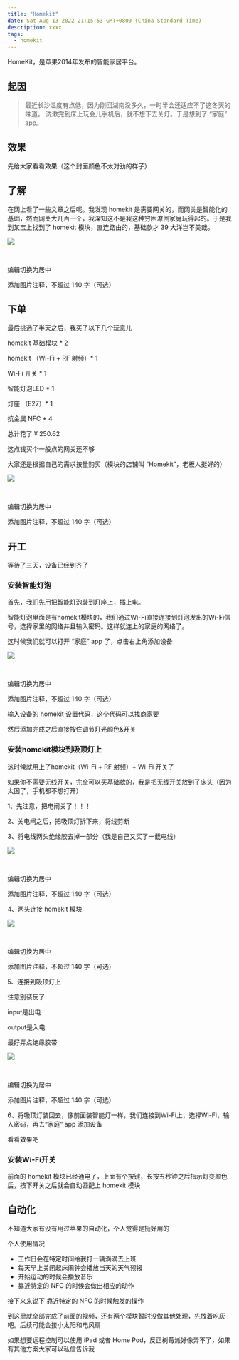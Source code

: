```yaml
---
title: "Homekit"
date: Sat Aug 13 2022 21:15:53 GMT+0800 (China Standard Time)
description: xxxx
tags: 
  - homekit
---
```


HomeKit，是苹果2014年发布的智能家居平台。

## 起因

> 最近长沙温度有点低，因为刚回湖南没多久，一时半会还适应不了这冬天的味道。 洗漱完到床上玩会儿手机后，就不想下去关灯。于是想到了 “家庭” app。

## ​效果

先给大家看看效果（这个封面颜色不太对劲的样子）

## 了解

在网上看了一些文章之后呢。我发现 homekit 是需要网关的，而网关是智能化的基础，然而网关大几百一个，我深知这不是我这种穷困潦倒家庭玩得起的。于是我到某宝上找到了 homekit 模块，直连路由的，基础款才 39 大洋岂不美哉。

![](https://p3-juejin.byteimg.com/tos-cn-i-k3u1fbpfcp/1b25b35293a54f1685c21c038027986f~tplv-k3u1fbpfcp-zoom-1.image)

​

编辑切换为居中

添加图片注释，不超过 140 字（可选）

## 下单

最后挑选了半天之后，我买了以下几个玩意儿

homekit 基础模块 * 2

homekit （Wi-Fi + RF 射频）* 1

Wi-Fi 开关 * 1

智能灯泡LED * 1

灯座 （E27）* 1

抗金属 NFC * 4

总计花了 ¥ 250.62

这点钱买个一般点的网关还不够

大家还是根据自己的需求按量购买（模块的店铺叫 “Homekit”，老板人挺好的）

![](https://p3-juejin.byteimg.com/tos-cn-i-k3u1fbpfcp/aea54635c3d24e7d93c30054acc1d5a9~tplv-k3u1fbpfcp-zoom-1.image)

​

编辑切换为居中

添加图片注释，不超过 140 字（可选）

## 开工

等待了三天，设备已经到齐了

### 安装智能灯泡

首先，我们先用把智能灯泡装到灯座上，插上电。

智能灯泡里面是有homekit模块的，我们通过Wi-Fi直接连接到灯泡发出的Wi-Fi信号，选择家里的网络并且输入密码。这样就连上的家庭的网络了。

这时候我们就可以打开 “家庭” app 了，点击右上角添加设备

![](https://p3-juejin.byteimg.com/tos-cn-i-k3u1fbpfcp/2fa57286b1b4401fbc2a46d6a130d2d7~tplv-k3u1fbpfcp-zoom-1.image)

​

编辑切换为居中

添加图片注释，不超过 140 字（可选）

输入设备的 homekit 设置代码，这个代码可以找商家要

然后添加完成之后直接按住调节灯光颜色&开关

### 安装homekit模块到吸顶灯上

这时候就用上了homekit（Wi-Fi + RF 射频）+ Wi-Fi 开关了

如果你不需要无线开关，完全可以买基础款的，我是把无线开关放到了床头（因为太困了，手机都不想打开）

1、先注意，把电闸关了！！！

2、关电闸之后，把吸顶灯拆下来，将线剪断

3、将电线两头绝缘胶去掉一部分（我是自己又买了一截电线）

![](https://p3-juejin.byteimg.com/tos-cn-i-k3u1fbpfcp/88edba87ec9049ca89e40e0d23d82082~tplv-k3u1fbpfcp-zoom-1.image)

​

编辑切换为居中

添加图片注释，不超过 140 字（可选）

4、两头连接 homekit 模块

![](https://p3-juejin.byteimg.com/tos-cn-i-k3u1fbpfcp/2fb13996cacd4f899398fae98f6057cd~tplv-k3u1fbpfcp-zoom-1.image)

​

编辑切换为居中

添加图片注释，不超过 140 字（可选）

5、连接到吸顶灯上

注意别装反了

input是出电

output是入电

最好弄点绝缘胶带

![](https://p3-juejin.byteimg.com/tos-cn-i-k3u1fbpfcp/bde1da20768a425b814e362fc01344cf~tplv-k3u1fbpfcp-zoom-1.image)

​

编辑切换为居中

添加图片注释，不超过 140 字（可选）

6、将吸顶灯装回去，像前面装智能灯一样，我们连接到Wi-Fi上，选择Wi-Fi，输入密码，再去“家庭” app 添加设备

看看效果吧




### 安装Wi-Fi开关

前面的 homekit 模块已经通电了，上面有个按键，长按五秒钟之后指示灯变颜色后，按下开关之后就会自动匹配上 homekit 模块

## 自动化

不知道大家有没有用过苹果的自动化，个人觉得是挺好用的

个人使用情况

-   工作日会在特定时间给我打一辆滴滴去上班
-   每天早上关闭起床闹钟会播放当天的天气预报
-   开始运动的时候会播放音乐
-   靠近特定的 NFC 的时候会做出相应的动作

接下来来说下 靠近特定的 NFC 的时候触发的操作

到这里就全部完成了前面的视频，还有两个模块暂时没做其他处理，先放着吃灰吧。后续可能会接小太阳和电风扇

如果想要远程控制可以使用 iPad 或者 Home Pod，反正树莓派好像弄不了，如果有其他方案大家可以私信告诉我
        